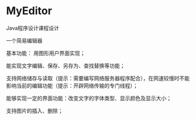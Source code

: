 # MyEditor
Java程序设计课程设计

一个简易编辑器

基本功能：
用图形用户界面实现；

能实现文字编辑、保存、另存为、查找替换等功能；

支持网络储存与读取（提示：需要编写网络服务器程序配合），在网速较慢时不能影响当前的编辑功能（提示：开辟网络传输的专门线程）；

能够实现一定的界面功能：改变文字的字体类型、显示颜色及显示大小；

支持图片的插入、删除；


